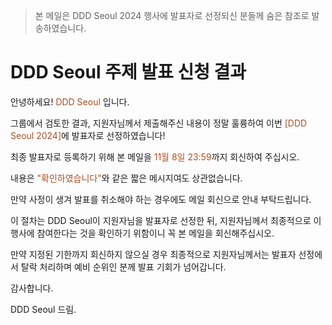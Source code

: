 > 본 메일은 DDD Seoul 2024 행사에 발표자로 선정되신 분들께 숨은 참조로 발송하였습니다.

# DDD Seoul 주제 발표 신청 결과

안녕하세요! <span style="color:#AC4E21">DDD Seoul</span> 입니다.


그룹에서 검토한 결과, 지원자님께서 제출해주신 내용이 정말 훌륭하여 이번 <span style="color:#AC4E21">[DDD Seoul 2024]</span>에 발표자로 선정하였습니다!

최종 발표자로 등록하기 위해 본 메일을 <span style="color:#AC4E21">11월 8일 23:59</span>까지 회신하여 주십시오.


내용은 <span style="color:#AC4E21">"확인하였습니다"</span>와 같은 짧은 메시지여도 상관없습니다.

만약 사정이 생겨 발표를 취소해야 하는 경우에도 메일 회신으로 안내 부탁드립니다.


이 절차는 DDD Seoul이 지원자님을 발표자로 선정한 뒤, 지원자님께서 최종적으로 이 행사에 참여한다는 것을 확인하기 위함이니 꼭 본 메일을 회신해주십시오.

만약 지정된 기한까지 회신하지 않으실 경우 최종적으로 지원자님께서는 발표자 선정에서 탈락 처리하며 예비 순위인 분께 발표 기회가 넘어갑니다.


감사합니다.

DDD Seoul 드림.